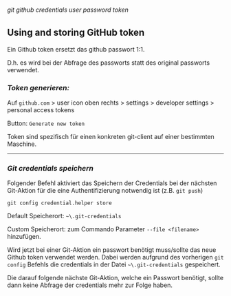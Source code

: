 ###### git github credentials user password token

## Using and storing GitHub token

Ein Github token ersetzt das github passwort 1:1.

D.h. es wird bei der Abfrage des passworts statt des original passworts verwendet.

### *Token generieren:*

Auf `github.com` > user icon oben rechts > settings > developer settings > personal access tokens

Button: `Generate new token`

Token sind spezifisch für einen konkreten git-client auf einer bestimmten Maschine.

---

### *Git credentials speichern*

Folgender Befehl aktiviert das Speichern der Credentials bei der nächsten Git-Aktion für die eine Authentifizierung notwendig ist (z.B. `git push`)

```
git config credential.helper store
```
Default Speicherort: `~\.git-credentials`

Custom Speicherort: zum Commando Parameter `--file <filename>` hinzufügen.

Wird jetzt bei einer Git-Aktion ein passwort benötigt muss/sollte das neue Github token verwendet werden. Dabei werden aufgrund des vorherigen `git config` Befehls die credentials in der Datei `~\.git-credentials` gespeichert.

Die darauf folgende nächste Git-Aktion, welche ein Passwort benötigt, sollte dann keine Abfrage der credentials mehr zur Folge haben.

